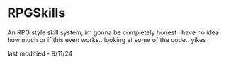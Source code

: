 # RPGSkills
An RPG style skill system, im gonna be completely honest i have no idea how much or if this even works.. looking at some of the code.. yikes

last modified - 9/11/24
